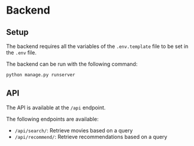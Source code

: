 # Backend

## Setup
The backend requires all the variables of the `.env.template` file to be set in the `.env` file.

The backend can be run with the following command:
```bash
python manage.py runserver
```

## API
The API is available at the `/api` endpoint.

The following endpoints are available:
- `/api/search/`: Retrieve movies based on a query
- `/api/recommend/`: Retrieve recommendations based on a query
